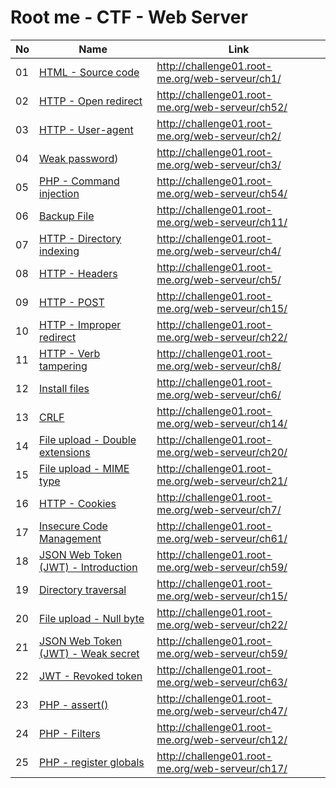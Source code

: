 # Root me - CTF - Web Server

|No| Name | Link |
|---| ------------------------------------------------------------- | ------------------------------------------------ |
|01| [HTML - Source code](HTML%20-%20Source%20code/)                                      | http://challenge01.root-me.org/web-serveur/ch1/  |
|02| [HTTP - Open redirect](HTTP%20-%20Open%20redirect/)                                  | http://challenge01.root-me.org/web-serveur/ch52/ |
|03| [HTTP - User-agent](HTTP%20-%20User-agent/)                                          | http://challenge01.root-me.org/web-serveur/ch2/  |
|04| [Weak password](Weak%20password/))                                                   | http://challenge01.root-me.org/web-serveur/ch3/  |
|05| [PHP - Command injection](PHP%20-%20Command%20injection/)                            | http://challenge01.root-me.org/web-serveur/ch54/ |
|06| [Backup File](Backup%20File/)                                                        | http://challenge01.root-me.org/web-serveur/ch11/ |
|07| [HTTP - Directory indexing](HTTP%20-%20Directory%20indexing/)                        | http://challenge01.root-me.org/web-serveur/ch4/  |
|08| [HTTP - Headers](HTTP%20-%20Headers/)                                                | http://challenge01.root-me.org/web-serveur/ch5/  |
|09| [HTTP - POST](HTTP%20-%20POST/)                                                      | http://challenge01.root-me.org/web-serveur/ch15/ |
|10| [HTTP - Improper redirect](HTTP%20-%20Improper%20redirect/)                          | http://challenge01.root-me.org/web-serveur/ch22/ |
|11| [HTTP - Verb tampering](HTTP%20-%20Verb%20tampering/)                                | http://challenge01.root-me.org/web-serveur/ch8/  |
|12| [Install files](Install%20files/)                                                    | http://challenge01.root-me.org/web-serveur/ch6/  |
|13| [CRLF](CRLF/)                                                                        | http://challenge01.root-me.org/web-serveur/ch14/ |
|14| [File upload - Double extensions](File%20upload%20-%20Double%20extensions/)          | http://challenge01.root-me.org/web-serveur/ch20/ |
|15| [File upload - MIME type](File%20upload%20-%20MIME%20type/)                          | http://challenge01.root-me.org/web-serveur/ch21/ |
|16| [HTTP - Cookies](HTTP%20-%20Cookies/)                                                | http://challenge01.root-me.org/web-serveur/ch7/  |
|17| [Insecure Code Management](Insecure%20Code%20Management/)                            | http://challenge01.root-me.org/web-serveur/ch61/ |
|18| [JSON Web Token (JWT) - Introduction](JSON%20Web%20Token%20(JWT)%20-%20Introduction/)| http://challenge01.root-me.org/web-serveur/ch59/ |
|19| [Directory traversal](Directory%20traversal/)                                        | http://challenge01.root-me.org/web-serveur/ch15/ |
|20| [File upload - Null byte](File%20upload%20-%20Null%20byte/)                          | http://challenge01.root-me.org/web-serveur/ch22/ |
|21| [JSON Web Token (JWT) - Weak secret](JSON%20Web%20Token%20(JWT)%20-%20Weak%20secret/)| http://challenge01.root-me.org/web-serveur/ch59/ |
|22| [JWT - Revoked token](JWT%20-%20Revoked%20token/)                                    | http://challenge01.root-me.org/web-serveur/ch63/ |
|23| [PHP - assert()](PHP%20-%20assert()/)                                                | http://challenge01.root-me.org/web-serveur/ch47/ |
|24| [PHP - Filters](PHP%20-%20Filters/)                                                  | http://challenge01.root-me.org/web-serveur/ch12/ |
|25| [PHP - register globals](PHP%20-%20register%20globals/)                              | http://challenge01.root-me.org/web-serveur/ch17/ |
